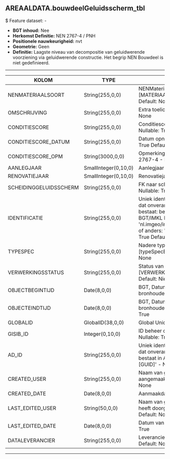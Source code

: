 ﻿## AREAALDATA.bouwdeelGeluidsscherm_tbl

$ Feature dataset: -

* __BGT inhoud:__ Nee
* __Herkomst Definitie:__ NEN 2767-4 / PNH
* __Positionele nauwkeurigheid:__ nvt
* __Geometrie:__ Geen
* __Definitie:__ Laagste niveau van decompositie van geluidwerende voorziening via geluidwerende constructie. Het begrip NEN Bouwdeel is niet gedefinieerd.

***

|KOLOM                               |TYPE                |DEFINITIE|
|------                              |----                |-----    |
|NENMATERIAALSOORT                   |String(255,0,0)     |NENMateriaalsoort, keuzelijst [MATERIAALSOORT]  - Nullable: True Default: None|
|OMSCHRIJVING                        |String(255,0,0)     |Extra toelichting  - Nullable: True Default: None|
|CONDITIESCORE                       |String(255,0,0)     |Conditiescore conform NEN 2767-4  - Nullable: True Default: None|
|CONDITIESCORE_DATUM                 |String(255,0,0)     |Datum opname Conditiescore  - Nullable: True Default: None|
|CONDITIESCORE_OPM                   |String(3000,0,0)    |Opmerking bij conditiescore conform NEN 2767-4  - Nullable: True Default: None|
|AANLEGJAAR                          |SmallInteger(0,10,0)|Aanlegjaar  - Nullable: True|
|RENOVATIEJAAR                       |SmallInteger(0,10,0)|Renovatiejaar  - Nullable: True|
|SCHEIDINGGELUIDSSCHERM              |String(255,0,0)     |FK naar scheidingGeluidsscherm_l - Nullable: True Default: None|
|IDENTIFICATIE                       |String(255,0,0)     |Uniek identificatienummer voor het object dat onveranderlijk is zolang het object bestaat: bevat indien van toepassing BGT/IMKL ID in format 'nl.imgeo/imkl.bronhouderscode.LokaalID' of anders: '00000'.LokaalID - Nullable: True Default: None|
|TYPESPEC                            |String(255,0,0)     |Nadere typering van het object, keuzelijst [typeSpecBWD] - Nullable: True Default: None|
|VERWERKINGSSTATUS                   |String(255,0,0)     |Status van de gegevens, keuzelijst [VERWERKINGSSTATUS] - Nullable: False Default: Nieuw|
|OBJECTBEGINTIJD                     |Date(8,0,0)         |BGT, Datum waarop het object bij de bronhouder is ontstaan - Nullable: True|
|OBJECTEINDTIJD                      |Date(8,0,0)         |BGT, Datum waarop het object bij de bronhouder niet meer geldig is - Nullable: True|
|GLOBALID                            |GlobalID(38,0,0)    |Global Unique Identifier - Nullable: False|
|GISIB_ID                            |Integer(0,10,0)     |ID beheer openbare ruimte (GISIB) - Nullable: True|
|AD_ID                               |String(255,0,0)     |Uniek identificatienummer voor het object dat onveranderlijk is zolang het object bestaat in Areaaldata: in format 'AD.[GUID]' - Nullable: False Default: None|
|CREATED_USER                        |String(255,0,0)     |Naam van gebruiker die de rij heeft aangemaakt - Nullable: True Default: None|
|CREATED_DATE                        |Date(8,0,0)         |Aanmaakdatum - Nullable: True|
|LAST_EDITED_USER                    |String(50,0,0)      |Naam van gebruiker die de laatste mutatie heeft doorgevoerd - Nullable: True Default: None|
|LAST_EDITED_DATE                    |Date(8,0,0)         |Datum van de laatste mutatie - Nullable: True|
|DATALEVERANCIER                     |String(255,0,0)     |Leverancier van de data - Nullable: True Default: None|


***

